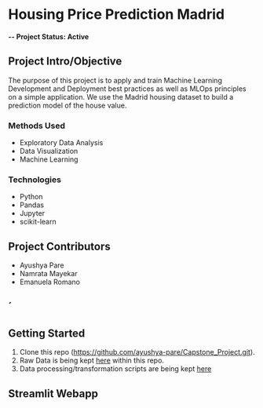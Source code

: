 # Housing Price Prediction Madrid

#### -- Project Status: Active

## Project Intro/Objective
The purpose of this project is to apply and train Machine Learning Development and Deployment
best practices as well as MLOps principles on a simple application. We use the Madrid housing dataset to build a prediction model of the house value.



### Methods Used
* Exploratory Data Analysis
* Data Visualization
* Machine Learning


### Technologies
* Python
* Pandas
* Jupyter
* scikit-learn

## Project Contributors
* Ayushya Pare
* Namrata Mayekar
* Emanuela Romano

## ´

## Getting Started

1. Clone this repo (https://github.com/ayushya-pare/Capstone_Project.git). 
2. Raw Data is being kept [here](./data/raw) within this repo.
3. Data processing/transformation scripts are being kept [here](./notebooks)

## Streamlit Webapp




